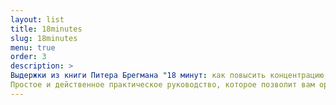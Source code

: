 ```yaml
---
layout: list
title: 18minutes
slug: 18minutes
menu: true
order: 3
description: >
Выдержки из книги Питера Брегмана "18 минут: как повысить концентрацию, перестать отвлекаться и сделать действительно важные дела". 
Простое и действенное практическое руководство, которое позволит вам организовать свою жизнь вокруг того, что для вас по-настоящему важно. Здесь вы найдете инструменты и приемы, которые помогут вам добиться поставленных целей, сосредоточиться на главном и не растрачиваться по пустякам.
---
```

